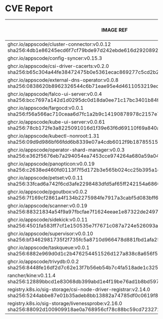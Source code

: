 # CVE Report
|                                                                IMAGE REF                                                                 |      OS       | CRITICAL<BR>(OS, OTHER) | HIGH<BR>(OS, OTHER) | MEDIUM<BR>(OS, OTHER) | LOW<BR>(OS, OTHER) | UNKNOWN<BR>(OS, OTHER) |
|------------------------------------------------------------------------------------------------------------------------------------------|---------------|-------------------------|---------------------|-----------------------|--------------------|------------------------|
| ghcr.io/appscode/cluster-connector:v0.0.12<br>sha256:4db1e86245ecd6f7cf79bde97d242ebde616d2920892f98f89e78afde0cb0f0c                    | debian 11.8   | 0, 2                    | 0, 7                | 0, 22                 | 0, 1               | 3, 1                   |
| ghcr.io/appscode/config-syncer:v0.15.3                                                                                                   |               | 0, 0                    | 0, 0                | 0, 0                  | 0, 0               | 0, 0                   |
| ghcr.io/appscode/csi-driver-cacerts:v0.2.0<br>sha256:b65c304a44fe38472475b0e5361ecac869277c5cd2b2f4df1d7a4d20910e3225                    | debian 12.11  | 0, 0                    | 0, 0                | 0, 0                  | 0, 0               | 0, 1                   |
| ghcr.io/appscode/external-dns-operator:v0.0.8<br>sha256:0838620b8962326544c6b71eae95e4d4611053219ed7996aac62ac6e5a8e6fd7                 | alpine 3.19.1 | 0, 2                    | **2**, 5            | 20, 14                | 3, 0               | 2, 1                   |
| ghcr.io/appscode/falco-ui-server:v0.0.4<br>sha256:bcc7697a142d1d0295dc0d18da0ee71c17bc3401b84fd5ebdad745f644e1a60f                       | alpine 3.20.0 | 0, 2                    | **4**, 3            | 12, 12                | 2, 0               | 2, 1                   |
| ghcr.io/appscode/fargocd:v0.0.1<br>sha256:f56a566ac710ceaa6d7fc1a2b9c14190878978c2157e70f751dae008bf8d289c                               | alpine 3.21.3 | 0, 1                    | 0, 2                | 0, 6                  | 0, 2               | 0, 1                   |
| ghcr.io/appscode/kube-ui-server:v0.0.61<br>sha256:78cb172fe3a8225091016d1f39e63f6d69110f69a840a17e7b99c93749c4024c                       | alpine 3.22.1 | 0, 0                    | 0, 0                | 0, 0                  | 0, 0               | 0, 0                   |
| ghcr.io/appscode/kubectl-nonroot:1.31<br>sha256:09d9d986bf66fdd6b8339e07a4cdb6012f9b1878551501f9e083ae8d074feeec                         |               | 0, 0                    | 0, 1                | 0, 2                  | 0, 0               | 0, 1                   |
| ghcr.io/appscode/operator-shard-manager:v0.0.3<br>sha256:e362f5676eb7a294054ea7453cce974264a680a59a045e332d504bde66816a21                | alpine 3.21.3 | 0, 0                    | 0, 1                | 0, 4                  | 0, 0               | 0, 1                   |
| ghcr.io/appscode/panopticon:v0.0.19<br>sha256:c2638ed460fd0113f7f5d172b3e565b024cc25b395a1c57b05062a89ac7775ae                           | debian 12.11  | 0, 0                    | 0, 0                | 0, 0                  | 0, 1               | 0, 1                   |
| ghcr.io/appscode/petset:v0.0.11<br>sha256:33fcad6a742f6cd3afe2298483dfd5af65ff242154a6860c719cb2262b5b4256                               | alpine 3.22.1 | 0, 0                    | 0, 1                | 0, 1                  | 0, 1               | 0, 1                   |
| ghcr.io/appscode/pgoutbox:v0.0.2<br>sha256:7f169cf2861a4f134b2275984fe7917a3cabf5d083bff644c8154fd7385ea67f                              | alpine 3.21.3 | 0, 0                    | 0, 3                | 0, 2                  | 0, 0               | 0, 1                   |
| ghcr.io/appscode/scanner:v0.0.19<br>sha256:88321834a54f9a97fbcfae7f1624eeae1e87322de249726c76140193dc6fcd07                              | alpine 3.20.3 | 0, 1                    | **2**, 2            | 2, 9                  | 2, 0               | 2, 1                   |
| ghcr.io/appscode/sidekick:v0.0.11<br>sha256:4501fa583ff7cf1e150535e7f7671c087a724e526093a7f03379fa47f7c8efd0                             | alpine 3.21.3 | 0, 0                    | 0, 1                | 0, 4                  | 0, 0               | 0, 1                   |
| ghcr.io/appscode/supervisor:v0.0.10<br>sha256:bf3462981735f2f735fc5a8710d966478d881fbd1afa25eac32b58ad927a79ef                           | debian 12.11  | 0, 0                    | 0, 0                | 0, 1                  | 0, 0               | 0, 1                   |
| ghcr.io/appscode/taskqueue:v0.0.1<br>sha256:6882e969d0d1c2b476254451526d127a838c8a656f542069f0783436643dec54                             | alpine 3.22.0 | 0, 0                    | 0, 0                | 0, 0                  | 0, 0               | 2, 1                   |
| ghcr.io/appscode/trivydb:0.0.2<br>sha256:8448fe16df2d7c62e13f7b56eb54b7c4fa518ade1c325f76df689c5111bfa959                                | alpine 3.20.1 | 0, 7                    | **6**, 28           | 18, 50                | 4, 1               | 2, 2                   |
| rancher/kine:v0.11.4<br>sha256:12889bbcd1e83068db399abd1e4f19be76ad1b8bd597085e78e55065dd04ece7                                          | alpine 3.18.6 | 0, 3                    | **2**, 6            | 20, 20                | 4, 1               | 2, 1                   |
| registry.k8s.io/sig-storage/csi-node-driver-registrar:v2.14.0<br>sha256:5244abbe87e01b35adeb8bb13882a74785df0c0619f8325c9e950395c3f72a97 | debian 12.11  | 0, 0                    | 0, 1                | 0, 2                  | 0, 0               | 0, 1                   |
| registry.k8s.io/sig-storage/livenessprobe:v2.16.0<br>sha256:88092d100909918ae0a768956cf78c88bc59cd7232720f7cdbdfb5d2e235001e             | debian 12.11  | 0, 0                    | 0, 1                | 0, 2                  | 0, 0               | 0, 1                   |
